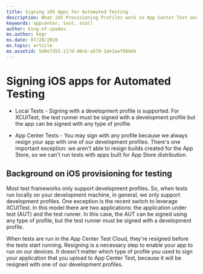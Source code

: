 ```yaml
---
title: Signing iOS Apps for Automated Testing
description: What iOS Provisioning Profiles work in App Center Test and locally?
keywords: appcenter, test, stall
author: king-of-spades
ms.author: kegr
ms.date: 07/28/2020
ms.topic: article
ms.assetid: 5d0e7355-117d-40cb-a578-1de1aaf989d4 
---
```


# Signing iOS apps for Automated Testing
   - Local Tests - Signing with a development profile is supported. For XCUITest, the test runner must be signed with a development profile but the app can be signed with any type of profile.

   - App Center Tests - You may sign with any profile because we always resign your app with one of our development profiles. There's one important exception: we aren't able to resign builds created for the App Store, so we can't run tests with apps built for App Store distribution.
   
## Background on iOS provisioning for testing
Most test frameworks only support development profiles. So, when tests run locally on your development machine, in general, we only support development profiles. One exception is the recent switch to leverage XCUITest. In this model there are two applications: the application under test (AUT) and the test runner. In this case, the AUT can be signed using any type of profile, but the test runner must be signed with a development profile.

When tests are run in the App Center Test Cloud, they're resigned before the tests start running. Resigning is a necessary step to enable your app to run on our devices. It doesn't matter which type of profile you used to sign your application that you upload to App Center Test, because it will be resigned with one of our development profiles.